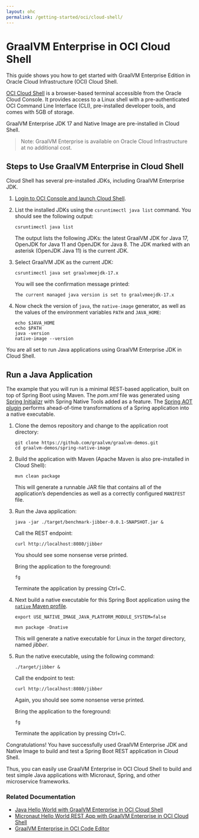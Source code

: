```yaml
---
layout: ohc
permalink: /getting-started/oci/cloud-shell/
---
```


# GraalVM Enterprise in OCI Cloud Shell

This guide shows you how to get started with GraalVM Enterprise Edition in Oracle Cloud Infrastructure (OCI) Cloud Shell. 

[OCI Cloud Shell](https://docs.oracle.com/en-us/iaas/Content/API/Concepts/cloudshellintro.htm) is a browser-based terminal accessible from the Oracle Cloud Console. It provides access to a Linux shell with a pre-authenticated OCI Command Line Interface (CLI), pre-installed developer tools, and comes with 5GB of storage.

GraalVM Enterprise JDK 17 and Native Image are pre-installed in Cloud Shell. 

> Note: GraalVM Enterprise is available on Oracle Cloud Infrastructure at no additional cost.

## Steps to Use GraalVM Enterprise in Cloud Shell

Cloud Shell has several pre-installed JDKs, including GraalVM Enterprise JDK.

1. [Login to OCI Console and launch Cloud Shell](https://cloud.oracle.com/?bdcstate=maximized&cloudshell=true).

2. List the installed JDKs using the `csruntimectl java list` command. You should see the following output:

    ```shell
    csruntimectl java list
    ```
    The output lists the following JDKs: the latest GraalVM JDK for Java 17, OpenJDK for Java 11 and OpenJDK for Java 8. The JDK marked with an asterisk (OpenJDK Java 11) is the current JDK.

3. Select GraalVM JDK as the current JDK:

    ```shell
    csruntimectl java set graalvmeejdk-17.x
    ```
    You will see the confirmation message printed:
    ```shell
    The current managed java version is set to graalvmeejdk-17.x
    ```

4. Now check the version of `java`, the `native-image` generator, as well as the values of the environment variables `PATH` and `JAVA_HOME`:

    ```shell
    echo $JAVA_HOME
    echo $PATH
    java -version
    native-image --version
    ```

You are all set to run Java applications using GraalVM Enterprise JDK in Cloud Shell.

## Run a Java Application

The example that you will run is a minimal REST-based application, built on top of Spring Boot using Maven. 
The _pom.xml_ file was generated using [Spring Initializr](https://start.spring.io/) with Spring Native Tools added as a feature. 
The [Spring AOT plugin](https://docs.spring.io/spring-native/docs/current/reference/htmlsingle/#spring-aot) performs ahead-of-time transformations of a Spring application into a native executable.

1.  Clone the demos repository and change to the application root directory:

    ```shell
    git clone https://github.com/graalvm/graalvm-demos.git
    cd graalvm-demos/spring-native-image
    ```
2. Build the application with Maven (Apache Maven is also pre-installed in Cloud Shell):

    ```shell
    mvn clean package
    ```
    This will generate a runnable JAR file that contains all of the application’s dependencies as well as a correctly configured `MANIFEST` file.

3. Run the Java application:

    ```shell
    java -jar ./target/benchmark-jibber-0.0.1-SNAPSHOT.jar &
    ```
	
    Call the REST endpoint:
    ```shell
    curl http://localhost:8080/jibber
    ```
    You should see some nonsense verse printed.
    
    Bring the application to the foreground:
    ```shell
    fg
    ```
    
    Terminate the application by pressing Ctrl+C.

4. Next build a native executable for this Spring Boot application using the [`native` Maven profile](https://graalvm.github.io/native-build-tools/latest/maven-plugin.html#quickstart).

    ```shell
    export USE_NATIVE_IMAGE_JAVA_PLATFORM_MODULE_SYSTEM=false
    
    mvn package -Dnative
    ```
    This will generate a native executable for Linux in the _target_ directory, named _jibber_.

5. Run the native executable, using the following command:

    ```shell
    ./target/jibber &
    ```
    
    Call the endpoint to test:
    
    ```shell
    curl http://localhost:8080/jibber
    ```
    
    Again, you should see some nonsense verse printed. 
    
    Bring the application to the foreground:
    
    ```shell
    fg
    ```
    
    Terminate the application by pressing Ctrl+C.

Congratulations! You have successfully used GraalVM Enterprise JDK and Native Image to build and test a Spring Boot REST application in Cloud Shell. 

Thus, you can easily use GraalVM Enterprise in OCI Cloud Shell to build and test simple Java applications with Micronaut, Spring, and other microservice frameworks.

### Related Documentation

- [Java Hello World with GraalVM Enterprise in OCI Cloud Shell](https://github.com/graalvm/graalvm-demos/blob/master/java-hello-world-maven/README-CS.md)
- [Micronaut Hello World REST App with GraalVM Enterprise in OCI Cloud Shell](https://github.com/graalvm/graalvm-demos/blob/master/micronaut-hello-rest-maven/README-CS.md)
- [GraalVM Enterprise in OCI Code Editor](code-editor.md)

